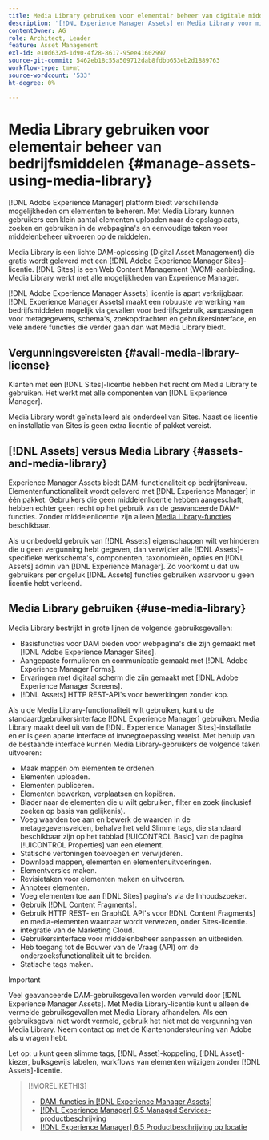 ```yaml
---
title: Media Library gebruiken voor elementair beheer van digitale middelen
description: '[!DNL Experience Manager Assets] en Media Library voor middelenbeheer.'
contentOwner: AG
role: Architect, Leader
feature: Asset Management
exl-id: e10d632d-1d90-4f28-8617-95ee41602997
source-git-commit: 5462eb18c55a509712dab8fdbb653eb2d1889763
workflow-type: tm+mt
source-wordcount: '533'
ht-degree: 0%

---
```


<!--

Define Media Lib
Define req for it
Define use cases
Define what is not included

-->

# Media Library gebruiken voor elementair beheer van bedrijfsmiddelen {#manage-assets-using-media-library}

[!DNL Adobe Experience Manager] platform biedt verschillende mogelijkheden om elementen te beheren. Met Media Library kunnen gebruikers een klein aantal elementen uploaden naar de opslagplaats, zoeken en gebruiken in de webpagina&#39;s en eenvoudige taken voor middelenbeheer uitvoeren op de middelen.

Media Library is een lichte DAM-oplossing (Digital Asset Management) die gratis wordt geleverd met een [!DNL Adobe Experience Manager Sites]-licentie. [!DNL Sites] is een Web Content Management (WCM)-aanbieding. Media Library werkt met alle mogelijkheden van Experience Manager.

[!DNL Adobe Experience Manager Assets] licentie is apart verkrijgbaar. [!DNL Experience Manager Assets] maakt een robuuste verwerking van bedrijfsmiddelen mogelijk via gevallen voor bedrijfsgebruik, aanpassingen voor metagegevens, schema&#39;s, zoekopdrachten en gebruikersinterface, en vele andere functies die verder gaan dan wat Media Library biedt.

## Vergunningsvereisten {#avail-media-library-license}

Klanten met een [!DNL Sites]-licentie hebben het recht om Media Library te gebruiken. Het werkt met alle componenten van [!DNL Experience Manager].

Media Library wordt geïnstalleerd als onderdeel van Sites. Naast de licentie en installatie van Sites is geen extra licentie of pakket vereist.

## [!DNL Assets] versus Media Library {#assets-and-media-library}

Experience Manager Assets biedt DAM-functionaliteit op bedrijfsniveau. Elementenfunctionaliteit wordt geleverd met [!DNL Experience Manager] in één pakket. Gebruikers die geen middelenlicentie hebben aangeschaft, hebben echter geen recht op het gebruik van de geavanceerde DAM-functies. Zonder middelenlicentie zijn alleen [Media Library-functies](#use-media-library) beschikbaar.

Als u onbedoeld gebruik van [!DNL Assets] eigenschappen wilt verhinderen die u geen vergunning hebt gegeven, dan verwijder alle [!DNL Assets]-specifieke werkschema&#39;s, componenten, taxonomieën, opties en [!DNL Assets] admin van [!DNL Experience Manager]. Zo voorkomt u dat uw gebruikers per ongeluk [!DNL Assets] functies gebruiken waarvoor u geen licentie hebt verleend.

## Media Library gebruiken {#use-media-library}

Media Library bestrijkt in grote lijnen de volgende gebruiksgevallen:

* Basisfuncties voor DAM bieden voor webpagina&#39;s die zijn gemaakt met [!DNL Adobe Experience Manager Sites].
* Aangepaste formulieren en communicatie gemaakt met [!DNL Adobe Experience Manager Forms].
* Ervaringen met digitaal scherm die zijn gemaakt met [!DNL Adobe Experience Manager Screens].
* [!DNL Assets] HTTP REST-API&#39;s voor bewerkingen zonder kop.

<!-- TBD: Remove this after confirmation. May need to merge this list with the list provided by PMs.

* Basic metadata properties
* Tag management
* Version control
* Static renditions
* Projects, tasks, workflow authoring
* Activity stream (timeline)
* Query Builder (API)
* Marketing Cloud integration
* User interface customization and extension
* Comments and annotation
-->

Als u de Media Library-functionaliteit wilt gebruiken, kunt u de standaardgebruikersinterface [!DNL Experience Manager] gebruiken. Media Library maakt deel uit van de [!DNL Experience Manager Sites]-installatie en er is geen aparte interface of invoegtoepassing vereist. Met behulp van de bestaande interface kunnen Media Library-gebruikers de volgende taken uitvoeren:

* Maak mappen om elementen te ordenen.
* Elementen uploaden.
* Elementen publiceren.
* Elementen bewerken, verplaatsen en kopiëren.
* Blader naar de elementen die u wilt gebruiken, filter en zoek (inclusief zoeken op basis van gelijkenis).
* Voeg waarden toe aan en bewerk de waarden in de metagegevensvelden, behalve het veld Slimme tags, die standaard beschikbaar zijn op het tabblad [!UICONTROL Basic] van de pagina [!UICONTROL Properties] van een element.
* Statische vertoningen toevoegen en verwijderen.
* Download mappen, elementen en elementenuitvoeringen.
* Elementversies maken.
* Revisietaken voor elementen maken en uitvoeren.
* Annoteer elementen.
* Voeg elementen toe aan [!DNL Sites] pagina&#39;s via de Inhoudszoeker.
* Gebruik [!DNL Content Fragments].
* Gebruik HTTP REST- en GraphQL API&#39;s voor [!DNL Content Fragments] en media-elementen waarnaar wordt verwezen, onder Sites-licentie.
* integratie van de Marketing Cloud.
* Gebruikersinterface voor middelenbeheer aanpassen en uitbreiden.
* Heb toegang tot de Bouwer van de Vraag (API) om de onderzoeksfunctionaliteit uit te breiden.
* Statische tags maken.

<!-- TBD: Define exactly which basic Assets workflow are available for use with Media Library?

As per PM, we must avoid stating such a list, as we don't have a list that makes sense in Cloud Service.
-->

>[!IMPORTANT]
>
>Veel geavanceerde DAM-gebruiksgevallen worden vervuld door [!DNL Experience Manager Assets]. Met Media Library-licentie kunt u alleen de vermelde gebruiksgevallen met Media Library afhandelen. Als een gebruiksgeval niet wordt vermeld, gebruik het niet met de vergunning van Media Library. Neem contact op met de Klantenondersteuning van Adobe als u vragen hebt.

Let op: u kunt geen slimme tags, [!DNL Asset]-koppeling, [!DNL Asset]-kiezer, bulksgewijs labelen, workflows van elementen wijzigen zonder [!DNL Assets]-licentie.

<!-- TBD: Add a CTA - how to contact Adobe for queries. -->

>[!MORELIKETHIS]
>
>* [DAM-functies in [!DNL Experience Manager Assets]](https://experienceleague.adobe.com/docs/experience-manager-65/assets/home.html)
>* [[!DNL Experience Manager] 6.5 Managed Services-productbeschrijving](https://helpx.adobe.com/legal/product-descriptions/adobe-experience-manager-managed-services.html)
>* [[!DNL Experience Manager] 6.5 Productbeschrijving op locatie](https://helpx.adobe.com/legal/product-descriptions/adobe-experience-manager-on-premise.html)

